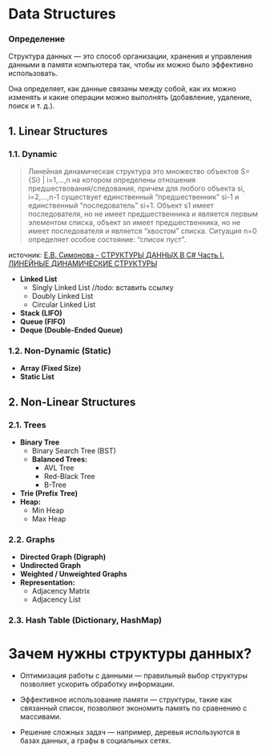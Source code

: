 # Data Structures

### Определение
Структура данных — это способ организации, хранения и управления данными в памяти компьютера так, чтобы их можно было эффективно использовать.

Она определяет, как данные связаны между собой, как их можно изменять и какие операции можно выполнять (добавление, удаление, поиск и т. д.).

## 1. Linear Structures  
### 1.1. Dynamic
> Линейная динамическая структура это множество объектов S={Si} | i=1,...,n
> на котором определены отношения предшествования/следования, причем для любого 
> объекта si, i=2,...,n-1 существует единственный “предшественник”
> si-1 и единственный “последователь” si+1. Объект s1 имеет последователя, но
> не имеет предшественника и является первым элементом списка, объект sn
> имеет предшественника, но не имеет последователя и является “хвостом”
> списка. Ситуация n=0 определяет особое состояние: “список пуст”.

источник: [Е.В. Симонова - СТРУКТУРЫ ДАННЫХ В С# Часть I. ЛИНЕЙНЫЕ ДИНАМИЧЕСКИЕ
СТРУКТУРЫ](https://repo.ssau.ru/bitstream/Uchebnye-izdaniya/Struktury-dannyh-v-C-Ch-1-73315/1/%d0%a1%d0%b8%d0%bc%d0%be%d0%bd%d0%be%d0%b2%d0%b0%20%d0%95.%d0%92.%20%d0%a1%d1%82%d1%80%d1%83%d0%ba%d1%82%d1%83%d1%80%d1%8b%20%20%d0%b4%d0%b0%d0%bd%d0%bd%d1%8b%d1%85.%20%d0%a7%d0%b0%d1%81%d1%82%d1%8c%20I.%202018.pdf)

- **Linked List**  
  - Singly Linked List  //todo: вставить ссылку
  - Doubly Linked List  
  - Circular Linked List  
- **Stack (LIFO)**  
- **Queue (FIFO)**  
- **Deque (Double-Ended Queue)**  

### 1.2. Non-Dynamic (Static)  
- **Array (Fixed Size)**  
- **Static List**  

## 2. Non-Linear Structures  
### 2.1. Trees  
- **Binary Tree**  
  - Binary Search Tree (BST)  
  - **Balanced Trees:**  
    - AVL Tree  
    - Red-Black Tree  
    - B-Tree  
- **Trie (Prefix Tree)**  
- **Heap:**  
  - Min Heap  
  - Max Heap  

### 2.2. Graphs  
- **Directed Graph (Digraph)**  
- **Undirected Graph**  
- **Weighted / Unweighted Graphs**  
- **Representation:**  
  - Adjacency Matrix  
  - Adjacency List  

### 2.3. Hash Table (Dictionary, HashMap)

# Зачем нужны структуры данных?
* Оптимизация работы с данными — правильный выбор структуры позволяет ускорить обработку информации.

* Эффективное использование памяти — структуры, такие как связанный список, позволяют экономить память по сравнению с массивами.

* Решение сложных задач — например, деревья используются в базах данных, а графы в социальных сетях.